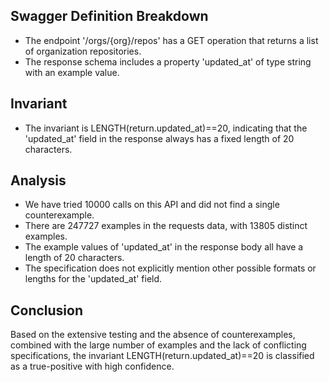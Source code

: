 ## Swagger Definition Breakdown
- The endpoint '/orgs/{org}/repos' has a GET operation that returns a list of organization repositories.
- The response schema includes a property 'updated_at' of type string with an example value.

## Invariant
- The invariant is LENGTH(return.updated_at)==20, indicating that the 'updated_at' field in the response always has a fixed length of 20 characters.

## Analysis
- We have tried 10000 calls on this API and did not find a single counterexample.
- There are 247727 examples in the requests data, with 13805 distinct examples.
- The example values of 'updated_at' in the response body all have a length of 20 characters.
- The specification does not explicitly mention other possible formats or lengths for the 'updated_at' field.

## Conclusion
Based on the extensive testing and the absence of counterexamples, combined with the large number of examples and the lack of conflicting specifications, the invariant LENGTH(return.updated_at)==20 is classified as a true-positive with high confidence.
